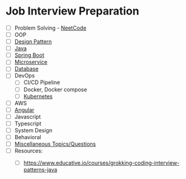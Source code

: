 # Job Interview Preparation

- [ ] Problem Solving - [NeetCode](https://neetcode.io/practice)
- [ ] OOP
- [ ] [Design Pattern](./docs/design-pattern/design-pattern.md)
- [ ] [Java](./docs/java/java.md) 
- [ ] [Spring Boot](./docs/spring-boot/spring-boot.md)
- [ ] [Microservice](https://www.udemy.com/course/microservices-with-spring-boot-and-spring-cloud/)
- [ ] [Database](./docs/database/database.md)
- [ ] DevOps
    - [ ] CI/CD Pipeline
    - [ ] Docker, Docker compose
    - [ ] [Kubernetes](./docs/kubernetes/kubernetes.md)
- [ ] AWS 
- [ ] [Angular](./docs/angular/angular.md)
- [ ] Javascript
- [ ] Typescript
- [ ] System Design
- [ ] Behavioral
- [ ] [Miscellaneous Topics/Questions](./docs/miscellaneous/miscellaneous.md)
- [ ] Resources:
    - [ ] https://www.educative.io/courses/grokking-coding-interview-patterns-java

